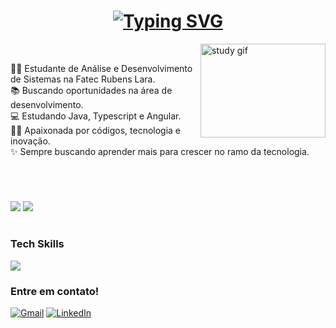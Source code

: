 <!-- boas vindas -->
<h1 align="center">
<a href="https://git.io/typing-svg"><img src="https://readme-typing-svg.herokuapp.com?font=Press+Start+2P&duration=2000&pause=1000&color=CD008BE1&vCenter=true&width=435&lines=Oi!+Eu+sou+a+Marcella" alt="Typing SVG" /></a>
</h1>

<!-- introdução -->


<img align="right" src="./img/study-gif.gif" alt="study gif" height="150px" width="200px;">
<br>

👩‍🎓 Estudante de Análise e Desenvolvimento de Sistemas na Fatec Rubens Lara. <br> 📚 Buscando oportunidades na área de desenvolvimento. <br> 💻 Estudando Java, Typescript e Angular. <br>👩‍💻 Apaixonada por códigos, tecnologia e inovação. <br>✨ Sempre buscando aprender mais para crescer no ramo da tecnologia.

<br>

#
<!-- stats -->

![](https://github-readme-stats.vercel.app/api/top-langs/?username=marcellarc&layout=compact&theme=radical&bg_color=00000000) ![](https://github-readme-stats.vercel.app/api?username=marcellarc&show_icons=true&theme=radical&bg_color=00000000)

#

<!-- habilidades -->
<h3> Tech Skills </h3>
<p>
  <a href="https://skillicons.dev">
    <img src="https://skillicons.dev/icons?i=js,html,css,c,cs,java,ts,angular" />
  </a>
</p>

<h3 align="left">Entre em contato!</h3>

[![Gmail](https://img.shields.io/badge/Gmail-D14836?style=for-the-badge&logo=gmail&logoColor=white)](mailto:marcellaricoy@gmail.com)
[![LinkedIn](https://img.shields.io/badge/linkedin-%230077B5.svg?style=for-the-badge&logo=linkedin&logoColor=white)](https://www.linkedin.com/in/marcella-ricoy-b01529254/)

###
